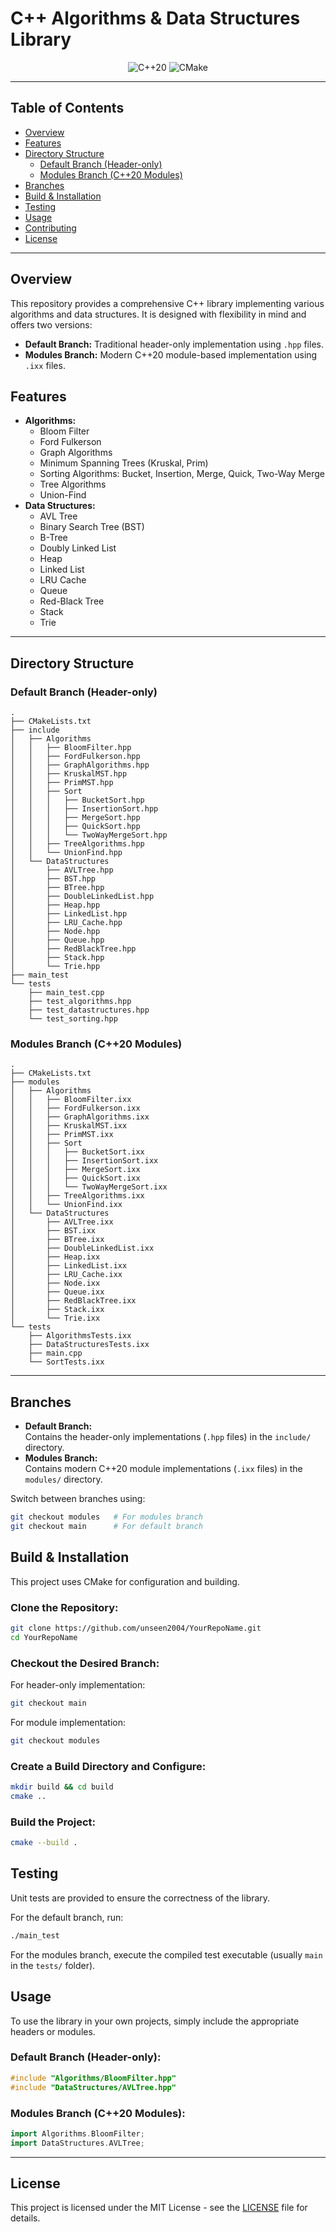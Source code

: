 # C++ Algorithms & Data Structures Library

<p align="center">
  <img src="https://img.shields.io/badge/Library-C++20-blue?style=for-the-badge" alt="C++20" />
  <img src="https://img.shields.io/badge/CMake-3.20+-blue?style=for-the-badge" alt="CMake" />
</p>

---

## Table of Contents
- [Overview](#overview)
- [Features](#features)
- [Directory Structure](#directory-structure)
  - [Default Branch (Header-only)](#default-branch-header-only)
  - [Modules Branch (C++20 Modules)](#modules-branch-c20-modules)
- [Branches](#branches)
- [Build & Installation](#build--installation)
- [Testing](#testing)
- [Usage](#usage)
- [Contributing](#contributing)
- [License](#license)

---

## Overview
This repository provides a comprehensive C++ library implementing various algorithms and data structures. It is designed with flexibility in mind and offers two versions:
- **Default Branch:** Traditional header-only implementation using `.hpp` files.
- **Modules Branch:** Modern C++20 module-based implementation using `.ixx` files.

## Features
- **Algorithms:**  
  - Bloom Filter  
  - Ford Fulkerson  
  - Graph Algorithms  
  - Minimum Spanning Trees (Kruskal, Prim)  
  - Sorting Algorithms: Bucket, Insertion, Merge, Quick, Two-Way Merge  
  - Tree Algorithms  
  - Union-Find
- **Data Structures:**  
  - AVL Tree  
  - Binary Search Tree (BST)  
  - B-Tree  
  - Doubly Linked List  
  - Heap  
  - Linked List  
  - LRU Cache  
  - Queue  
  - Red-Black Tree  
  - Stack  
  - Trie

---

## Directory Structure

### Default Branch (Header-only)
```
.
├── CMakeLists.txt
├── include
│   ├── Algorithms
│   │   ├── BloomFilter.hpp
│   │   ├── FordFulkerson.hpp
│   │   ├── GraphAlgorithms.hpp
│   │   ├── KruskalMST.hpp
│   │   ├── PrimMST.hpp
│   │   ├── Sort
│   │   │   ├── BucketSort.hpp
│   │   │   ├── InsertionSort.hpp
│   │   │   ├── MergeSort.hpp
│   │   │   ├── QuickSort.hpp
│   │   │   └── TwoWayMergeSort.hpp
│   │   ├── TreeAlgorithms.hpp
│   │   └── UnionFind.hpp
│   └── DataStructures
│       ├── AVLTree.hpp
│       ├── BST.hpp
│       ├── BTree.hpp
│       ├── DoubleLinkedList.hpp
│       ├── Heap.hpp
│       ├── LinkedList.hpp
│       ├── LRU_Cache.hpp
│       ├── Node.hpp
│       ├── Queue.hpp
│       ├── RedBlackTree.hpp
│       ├── Stack.hpp
│       └── Trie.hpp
├── main_test
└── tests
    ├── main_test.cpp
    ├── test_algorithms.hpp
    ├── test_datastructures.hpp
    └── test_sorting.hpp
```

### Modules Branch (C++20 Modules)
```
.
├── CMakeLists.txt
├── modules
│   ├── Algorithms
│   │   ├── BloomFilter.ixx
│   │   ├── FordFulkerson.ixx
│   │   ├── GraphAlgorithms.ixx
│   │   ├── KruskalMST.ixx
│   │   ├── PrimMST.ixx
│   │   ├── Sort
│   │   │   ├── BucketSort.ixx
│   │   │   ├── InsertionSort.ixx
│   │   │   ├── MergeSort.ixx
│   │   │   ├── QuickSort.ixx
│   │   │   └── TwoWayMergeSort.ixx
│   │   ├── TreeAlgorithms.ixx
│   │   └── UnionFind.ixx
│   └── DataStructures
│       ├── AVLTree.ixx
│       ├── BST.ixx
│       ├── BTree.ixx
│       ├── DoubleLinkedList.ixx
│       ├── Heap.ixx
│       ├── LinkedList.ixx
│       ├── LRU_Cache.ixx
│       ├── Node.ixx
│       ├── Queue.ixx
│       ├── RedBlackTree.ixx
│       ├── Stack.ixx
│       └── Trie.ixx
└── tests
    ├── AlgorithmsTests.ixx
    ├── DataStructuresTests.ixx
    ├── main.cpp
    └── SortTests.ixx
```

---

## Branches
- **Default Branch:**  
  Contains the header-only implementations (`.hpp` files) in the `include/` directory.
- **Modules Branch:**  
  Contains modern C++20 module implementations (`.ixx` files) in the `modules/` directory.

Switch between branches using:
```bash
git checkout modules   # For modules branch
git checkout main      # For default branch
```

## Build & Installation
This project uses CMake for configuration and building.

### Clone the Repository:
```bash
git clone https://github.com/unseen2004/YourRepoName.git
cd YourRepoName
```

### Checkout the Desired Branch:
For header-only implementation:
```bash
git checkout main
```
For module implementation:
```bash
git checkout modules
```

### Create a Build Directory and Configure:
```bash
mkdir build && cd build
cmake ..
```

### Build the Project:
```bash
cmake --build .
```

## Testing
Unit tests are provided to ensure the correctness of the library.

For the default branch, run:
```bash
./main_test
```

For the modules branch, execute the compiled test executable (usually `main` in the `tests/` folder).

## Usage
To use the library in your own projects, simply include the appropriate headers or modules.

### Default Branch (Header-only):
```cpp
#include "Algorithms/BloomFilter.hpp"
#include "DataStructures/AVLTree.hpp"
```

### Modules Branch (C++20 Modules):
```cpp
import Algorithms.BloomFilter;
import DataStructures.AVLTree;
```

---


## License
This project is licensed under the MIT License - see the [LICENSE](LICENSE) file for details.
